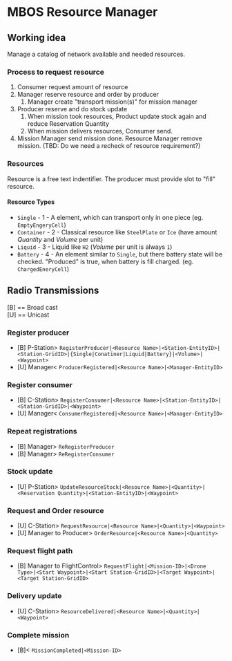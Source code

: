 # MBOS Resource Manager

## Working idea
Manage a catalog of network available and needed resources.

### Process to request resource
1. Consumer request amount of resource
1. Manager reserve resource and order by producer
   1. Manager create "transport mission(s)" for mission manager
1. Producer reserve and do stock update
   1. When mission took resources, Product update stock again and reduce Reservation Quantity
   1. When mission delivers resources, Consumer send.
1. Mission Manager send mission done. Resource Manager remove mission. (TBD: Do we need a recheck of resource requirement?)

### Resources 
Resource is a free text indentifier. The producer must provide slot to "fill" resource.

#### Resource Types
* `Single`    - 1 - A element, which can transport only in one piece (eg. `EmptyEngeryCell`)
* `Container` - 2 - Classical resource like `SteelPlate` or `Ice` (have amount *Quantity* and *Volume* per unit)
* `Liquid`    - 3 - Liquid like `H2` (*Volume* per unit is always `1`)
* `Battery`   - 4 - An element similar to `Single`, but there battery state will be checked. "Produced" is true, when battery is
                    fill charged. (eg. `ChargedEneryCell`)

## Radio Transmissions
[B] == Broad cast    
[U] == Unicast
### Register producer
* [B] P-Station> `RegisterProducer|<Resource Name>|<Station-EntityID>|<Station-GridID>|{Single|Conatiner|Liquid|Battery}|<Volume>|<Waypoint>`
* [U] Manager< `ProducerRegistered|<Resource Name>|<Manager-EntityID>`
### Register consumer
* [B] C-Station> `RegisterConsumer|<Resource Name>|<Station-EntityID>|<Station-GridID>|<Waypoint>`
* [U] Manager< `ConsumerRegistered|<Resource Name>|<Manager-EntityID>`
### Repeat registrations
* [B] Manager> `ReRegisterProducer`
* [B] Manager> `ReRegisterConsumer`
### Stock update
* [U] P-Station> `UpdateResourceStock|<Resource Name>|<Quantity>|<Reservation Quantity>|<Station-EntityID>|<Waypoint>`
### Request and Order resource
* [U] C-Station> `RequestResource|<Resource Name>|<Quantity>|<Waypoint>`
* [U] Manager to Producer> `OrderResource|<Resource Name>|<Quantity>`
### Request flight path
* [B] Manager to FlightControl> `RequestFlight|<Mission-ID>|<Drone Type>|<Start Waypoint>|<Start Station-GridID>|<Target Waypoint>|<Target Station-GridID>`
### Delivery update
* [U] C-Station> `ResourceDelivered|<Resource Name>|<Quantity>|<Waypoint>`
### Complete mission
* [B]< `MissionCompleted|<Mission-ID>`